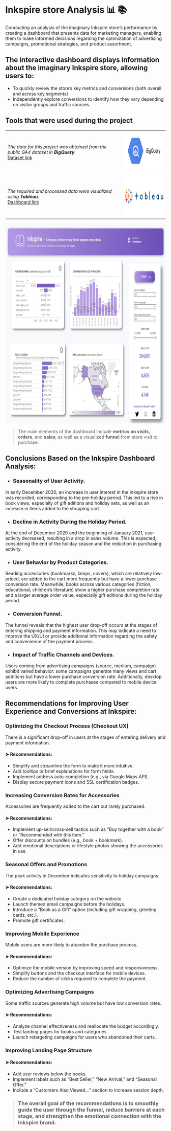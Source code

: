 # Inkspire store Analysis 📊 📚
Conducting an analysis of the imaginary Inkspire store’s performance by creating a dashboard that presents data for marketing managers, enabling them to make informed decisions regarding the optimization of advertising campaigns, promotional strategies, and product assortment.

## The interactive dashboard displays information about the imaginary Inkspire store, allowing users to:
* To quickly review the store’s key metrics and conversions (both overall and across key segments)
* Independently explore conversions to identify how they vary depending on visitor groups and traffic sources.

## Tools that were used during the project

<table>
  <tr>
    <td>
      <em>The data for this project was obtained from the public GA4 dataset in <strong>BigQuery</strong>.</em><br/>
      <a href="https://console.cloud.google.com/bigquery?p=bigquery-public-data&d=ga4_obfuscated_sample_ecommerce&t=events_20210131&page=table" target="_blank">Dataset link</a>
    </td>
    <td><img src="google-bigquery-logo.png" alt="BigQuery Logo" width="200" height="130"/></td>
  </tr>
  <tr>
    <td>
      <em>The required and processed data were visualized using <strong>Tableau</strong>.</em><br/>
      <a href="https://public.tableau.com/app/profile/nazarii.hladysh/viz/Inkspireproject/dashboard" target="_blank">Dashboard link</a>
    </td>
    <td><img src="Tableau-logo.png" alt="Tableau Logo" width="200" height="130"/></td>
  </tr>
</table>



<img src="dashboard-logo.png" alt="Dashboard Logo" width="1000" height="625"/>

> The main elements of the dashboard include **metrics on visits**, **orders**, and **sales**, as well as a visualized **funnel** from store visit to purchase.

## Conclusions Based on the Inkspire Dashboard Analysis:
* ### Seasonality of User Activity.
In early December 2020, an increase in user interest in the Inkspire store was recorded, corresponding to the pre-holiday period. This led to a rise in book views, especially of gift editions and holiday sets, as well as an increase in items added to the shopping cart.

* ### Decline in Activity During the Holiday Period.
At the end of December 2020 and the beginning of January 2021, user activity decreased, resulting in a drop in sales volume. This is expected, considering the end of the holiday season and the reduction in purchasing activity.

* ### User Behavior by Product Categories.
Reading accessories (bookmarks, lamps, covers), which are relatively low-priced, are added to the cart more frequently but have a lower purchase conversion rate. Meanwhile, books across various categories (fiction, educational, children’s literature) show a higher purchase completion rate and a larger average order value, especially gift editions during the holiday period.

* ### Conversion Funnel.
The funnel reveals that the highest user drop-off occurs at the stages of entering shipping and payment information. This may indicate a need to improve the UX/UI or provide additional information regarding the safety and convenience of the payment process.

* ### Impact of Traffic Channels and Devices.
Users coming from advertising campaigns (source, medium, campaign) exhibit varied behavior: some campaigns generate many views and cart additions but have a lower purchase conversion rate. Additionally, desktop users are more likely to complete purchases compared to mobile device users.

## Recommendations for Improving User Experience and Conversions at Inkspire:

### Optimizing the Checkout Process (Checkout UX)
There is a significant drop-off in users at the stages of entering delivery and payment  information.
#### ➤ Recommendations:
* Simplify and streamline the form to make it more intuitive.
* Add tooltips or brief explanations for form fields.
* Implement address auto-completion (e.g., via Google Maps API).
* Display secure payment icons and SSL certification badges.

### Increasing Conversion Rates for Accessories
Accessories are frequently added to the cart but rarely purchased.
#### ➤ Recommendations:
* Implement up-sell/cross-sell tactics such as “Buy together with a book” or “Recommended with this item.”
* Offer discounts on bundles (e.g., book + bookmark).
* Add emotional descriptions or lifestyle photos showing the accessories in use.

### Seasonal Offers and Promotions
The peak activity in December indicates sensitivity to holiday campaigns.
#### ➤ Recommendations:
* Create a dedicated holiday category on the website.
* Launch themed email campaigns before the holidays.
* Introduce a “Book as a Gift” option (including gift wrapping, greeting cards, etc.).
* Promote gift certificates.

### Improving Mobile Experience
Mobile users are more likely to abandon the purchase process.
#### ➤ Recommendations:
* Optimize the mobile version by improving speed and responsiveness.
* Simplify buttons and the checkout interface for mobile devices.
* Reduce the number of clicks required to complete the payment.

### Optimizing Advertising Campaigns
Some traffic sources generate high volume but have low conversion rates.
#### ➤ Recommendations:
* Analyze channel effectiveness and reallocate the budget accordingly.
* Test landing pages for books and categories.
* Launch retargeting campaigns for users who abandoned their carts.

### Improving Landing Page Structure
#### ➤ Recommendations:
* Add user reviews below the books.
* Implement labels such as “Best Seller,” “New Arrival,” and “Seasonal Offer.”
* Include a “Customers Also Viewed...” section to increase session depth.

> ### The overall goal of the recommendations is to smoothly guide the user through the funnel, reduce barriers at each stage, and strengthen the emotional connection with the Inkspire brand.
